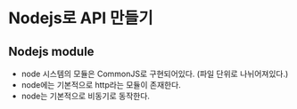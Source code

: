 # Nodejs로 API 만들기

## Nodejs module

- node 시스템의 모듈은 CommonJS로 구현되어있다. (파일 단위로 나뉘어져있다.)
- node에는 기본적으로 http라는 모듈이 존재한다.
- node는 기본적으로 비동기로 동작한다.
